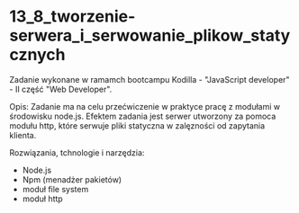# 13_8_tworzenie-serwera_i_serwowanie_plikow_statycznych

Zadanie wykonane w ramamch bootcampu Kodilla - "JavaScript developer" - II część "Web Developer".

Opis: 
Zadanie ma na celu przećwiczenie w praktyce pracę z modułami w środowisku node.js. Efektem zadania jest serwer utworzony za pomoca modułu
http, które serwuje pliki statyczna w zalęzności od zapytania klienta. 

Rozwiązania, tchnologie i narzędzia:
- Node.js
- Npm (menadżer pakietów)
- moduł file system
- moduł http
